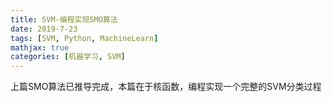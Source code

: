 ```yaml
---
title: SVM-编程实现SMO算法
date: 2019-7-23
tags: [SVM, Python, MachineLearn]
mathjax: true
categories: [机器学习, SVM]
---
```

上篇SMO算法已推导完成，本篇在于核函数，编程实现一个完整的SVM分类过程
<!--more-->
